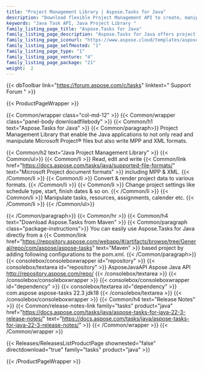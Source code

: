 ```yaml
---
title: "Project Management Library | Aspose.Tasks for Java"
description: "Download flexible Project Management API to create, manipulate & convert Microsoft Project documents. Developers can define projects main and default properties as well as calendar information along with tasks, resources and other data. "
keywords: "Java Task API, Java Project Library "
family_listing_page_title: "Aspose.Tasks for Java"
family_listing_page_description: "Aspose.Tasks for Java offers project management APIs that enables Java application developers to provide Microsoft Project ® documents manipulation capability in their applications - all without using Microsoft Project ®."
family_listing_page_iconurl: "https://www.aspose.cloud/templates/aspose/App_Themes/V3/images/tasks/272x272/aspose_tasks-for-java-min.png"
family_listing_page_selfHosted: "1"
family_listing_page_type: "1"
family_listing_page_venture: "4"
family_listing_page_package: "21"
weight:  2
---
```


{{< dbToolbar link="https://forum.aspose.com/c/tasks" linktext=" Support Forum " >}}


{{< ProductPageWrapper >}}

<!-- ProductPageContent-->
{{< Common/wrapper class="col-md-12" >}}
{{< Common/wrapper class="panel-body downloadfilebody" >}}
{{< Common/h1 text="Aspose.Tasks for Java" >}}
{{< Common/paragraph>}}
Project Management Library that enable the Java applications to not only read and manipulate Microsoft Project® files but also write MPP and XML formats.

{{< Common/h2 text="Java Project Management Library"  >}} {{< Common/ul>}}
 {{< Common/li >}} Read, edit and write {{< Common/link href="https://docs.aspose.com/tasks/java/supported-file-formats/" text="Microsoft Project document formats"  >}} including MPP & XML. {{< /Common/li >}}
{{< Common/li >}} Convert & render project data to various formats. {{< /Common/li >}}
{{< Common/li >}} Change project settings like schedule type, start, finish dates & so on. {{< /Common/li >}}
{{< Common/li >}} Manipulate tasks, resources, assignments, calender etc. {{< /Common/li >}}
 {{< /Common/ul>}}

{{< /Common/paragraph>}}
{{< Common/hr >}}
{{< Common/h4 text="Download Aspose.Tasks from Maven"  >}}
{{< Common/paragraph class="package-instructions">}}
You can easily use Aspose.Tasks for Java directly from a {{< Common/link href="https://repository.aspose.com/webapp/#/artifacts/browse/tree/General/repo/com/aspose/aspose-tasks" text="Maven"  >}} based project by adding following configurations to the pom.xml.
 {{< /Common/paragraph>}}
{{< consolebox/consoleboxwrapper id="repository" >}}
       {{< consolebox/textarea id="repository" >}} <repository>
    <id>AsposeJavaAPI</id>
    <name>Aspose Java API</name>
    <url>http://repository.aspose.com/repo/</url>
</repository> {{< /consolebox/textarea >}}
{{< /consolebox/consoleboxwrapper >}}
{{< consolebox/consoleboxwrapper id="dependency" >}}
       {{< consolebox/textarea id="dependency" >}} <dependency>
    <groupId>com.aspose</groupId>
    <artifactId>aspose-tasks</artifactId>
    <version>22.3</version>
    <classifier>jdk18</classifier>
</dependency> {{< /consolebox/textarea >}}
{{< /consolebox/consoleboxwrapper >}}
{{< Common/h4 text="Release Notes"  >}}
{{< Common/release-notes-link family="tasks" product="java" href="https://docs.aspose.com/tasks/java/aspose-tasks-for-java-22-3-release-notes/" text="https://docs.aspose.com/tasks/java/aspose-tasks-for-java-22-3-release-notes/"  >}}
{{< /Common/wrapper >}}
{{< /Common/wrapper >}}

<!-- /ProductPageContent-->



<!-- ReleasesListProductPage-->
   {{< Releases/ReleasesListProductPage shownested="false"  directdownload="true" family="tasks" product="java" >}}
<!-- /ReleasesListProductPage-->

{{< /ProductPageWrapper >}}

